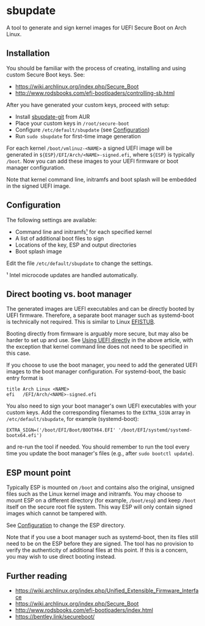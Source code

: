 # sbupdate

A tool to generate and sign kernel images for UEFI Secure Boot on Arch Linux.

## Installation

You should be familiar with the process of creating, installing and using
custom Secure Boot keys. See:
* https://wiki.archlinux.org/index.php/Secure_Boot
* http://www.rodsbooks.com/efi-bootloaders/controlling-sb.html

After you have generated your custom keys, proceed with setup:
* Install [sbupdate-git](https://aur.archlinux.org/packages/sbupdate-git/) from AUR
* Place your custom keys in `/root/secure-boot`
* Configure `/etc/default/sbupdate` (see [Configuration](#configuration))
* Run `sudo sbupdate` for first-time image generation

For each kernel `/boot/vmlinuz-<NAME>` a signed UEFI image will be generated in
`${ESP}/EFI/Arch/<NAME>-signed.efi`, where `${ESP}` is typically `/boot`. Now
you can add these images to your UEFI firmware or boot manager configuration.

Note that kernel command line, initramfs and boot splash will be embedded in
the signed UEFI image.

## Configuration

The following settings are available:
* Command line and initramfs[¹](#intel-ucode) for each specified kernel
* A list of additional boot files to sign
* Locations of the key, ESP and output directories
* Boot splash image

Edit the file `/etc/default/sbupdate` to change the settings.

<a name="intel-ucode">¹</a> Intel microcode updates are handled automatically.

## Direct booting vs. boot manager

The generated images are UEFI executables and can be directly booted by UEFI
firmware. Therefore, a separate boot manager such as systemd-boot is technically
not required. This is similar to Linux [EFISTUB](https://wiki.archlinux.org/index.php/EFISTUB).

Booting directly from firmware is arguably more secure, but may also be harder
to set up and use. See [Using UEFI directly](https://wiki.archlinux.org/index.php/EFISTUB#Using_UEFI_directly)
in the above article, with the exception that kernel command line does not need
to be specified in this case.

If you choose to use the boot manager, you need to add the generated UEFI
images to the boot manager configuration. For systemd-boot, the basic entry
format is

    title Arch Linux <NAME>
    efi   /EFI/Arch/<NAME>-signed.efi

You also need to sign your boot manager's own UEFI executables with your
custom keys. Add the corresponding filenames to the `EXTRA_SIGN` array in
`/etc/default/sbupdate`, for example (systemd-boot):

    EXTRA_SIGN=('/boot/EFI/Boot/BOOTX64.EFI' '/boot/EFI/systemd/systemd-bootx64.efi')

and re-run the tool if needed. You should remember to run the tool every time
you update the boot manager's files (e.g., after `sudo bootctl update`).

## ESP mount point

Typically ESP is mounted on `/boot` and contains also the original, unsigned
files such as the Linux kernel image and initramfs. You may choose to mount ESP
on a different directory (for example, `/boot/esp`) and keep `/boot` itself on
the secure root file system. This way ESP will only contain signed images which
cannot be tampered with.

See [Configuration](#configuration) to change the ESP directory.

Note that if you use a boot manager such as systemd-boot, then its files still
need to be on the ESP before they are signed. The tool has no provision to
verify the authenticity of additional files at this point. If this is a concern,
you may wish to use direct booting instead.

## Further reading

* https://wiki.archlinux.org/index.php/Unified_Extensible_Firmware_Interface
* https://wiki.archlinux.org/index.php/Secure_Boot
* http://www.rodsbooks.com/efi-bootloaders/index.html
* https://bentley.link/secureboot/
